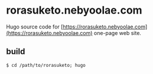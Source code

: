 # rorasuketo.nebyoolae.com

Hugo source code for [https://rorasuketo.nebyoolae.com](https://rorasuketo.nebyoolae.com) one-page web site.

## build

`$ cd /path/to/rorasuketo; hugo`
